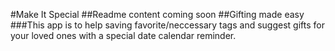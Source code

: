 #Make It Special
##Readme content coming soon
##Gifting made easy
###This app is to help saving favorite/neccessary tags and suggest gifts for your loved ones with a special date calendar reminder. 
